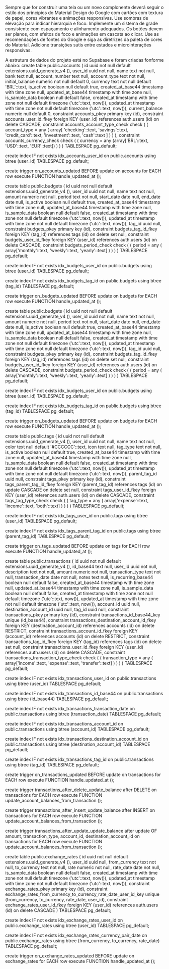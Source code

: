  Sempre que for construir uma tela ou um novo complonente deverá seguir o estilo dos princípios do Material Design do Google com cartões com textura de papel, cores vibrantes e animações responsivas. Use sombras de elevação para indicar hierarquia e foco. Implemente um sistema de grade consistente com espaçamento e alinhamento adequados. Os botões devem ser planos, com efeitos de foco e animações em cascata ao clicar. Use as recomendações de fontes do Google e siga as diretrizes da paleta de cores do Material. Adicione transições sutis entre estados e microinterações responsivas.
 
 A estrutura de dados do projeto está no Supabase e foram criadas fonforme abaixo:
create table public.accounts (
  id uuid not null default extensions.uuid_generate_v4 (),
  user_id uuid not null,
  name text not null,
  bank text null,
  account_number text null,
  account_type text not null,
  initial_balance numeric not null default 0,
  currency text not null default 'BRL'::text,
  is_active boolean null default true,
  created_at_base44 timestamp with time zone null,
  updated_at_base44 timestamp with time zone null,
  is_sample_data boolean null default false,
  created_at timestamp with time zone not null default timezone ('utc'::text, now()),
  updated_at timestamp with time zone not null default timezone ('utc'::text, now()),
  current_balance numeric null default 0,
  constraint accounts_pkey primary key (id),
  constraint accounts_user_id_fkey foreign KEY (user_id) references auth.users (id) on delete CASCADE,
  constraint accounts_account_type_check check (
    (
      account_type = any (
        array[
          'checking'::text,
          'savings'::text,
          'credit_card'::text,
          'investment'::text,
          'cash'::text
        ]
      )
    )
  ),
  constraint accounts_currency_check check (
    (
      currency = any (array['BRL'::text, 'USD'::text, 'EUR'::text])
    )
  )
) TABLESPACE pg_default;

create index IF not exists idx_accounts_user_id on public.accounts using btree (user_id) TABLESPACE pg_default;

create trigger on_accounts_updated BEFORE
update on accounts for EACH row
execute FUNCTION handle_updated_at ();

create table public.budgets (
  id uuid not null default extensions.uuid_generate_v4 (),
  user_id uuid not null,
  name text not null,
  amount numeric not null,
  period text not null,
  start_date date null,
  end_date date null,
  is_active boolean null default true,
  created_at_base44 timestamp with time zone null,
  updated_at_base44 timestamp with time zone null,
  is_sample_data boolean null default false,
  created_at timestamp with time zone not null default timezone ('utc'::text, now()),
  updated_at timestamp with time zone not null default timezone ('utc'::text, now()),
  tag_id uuid null,
  constraint budgets_pkey primary key (id),
  constraint budgets_tag_id_fkey foreign KEY (tag_id) references tags (id) on delete set null,
  constraint budgets_user_id_fkey foreign KEY (user_id) references auth.users (id) on delete CASCADE,
  constraint budgets_period_check check (
    (
      period = any (
        array['monthly'::text, 'weekly'::text, 'yearly'::text]
      )
    )
  )
) TABLESPACE pg_default;

create index IF not exists idx_budgets_user_id on public.budgets using btree (user_id) TABLESPACE pg_default;

create index IF not exists idx_budgets_tag_id on public.budgets using btree (tag_id) TABLESPACE pg_default;

create trigger on_budgets_updated BEFORE
update on budgets for EACH row
execute FUNCTION handle_updated_at ();

create table public.budgets (
  id uuid not null default extensions.uuid_generate_v4 (),
  user_id uuid not null,
  name text not null,
  amount numeric not null,
  period text not null,
  start_date date null,
  end_date date null,
  is_active boolean null default true,
  created_at_base44 timestamp with time zone null,
  updated_at_base44 timestamp with time zone null,
  is_sample_data boolean null default false,
  created_at timestamp with time zone not null default timezone ('utc'::text, now()),
  updated_at timestamp with time zone not null default timezone ('utc'::text, now()),
  tag_id uuid null,
  constraint budgets_pkey primary key (id),
  constraint budgets_tag_id_fkey foreign KEY (tag_id) references tags (id) on delete set null,
  constraint budgets_user_id_fkey foreign KEY (user_id) references auth.users (id) on delete CASCADE,
  constraint budgets_period_check check (
    (
      period = any (
        array['monthly'::text, 'weekly'::text, 'yearly'::text]
      )
    )
  )
) TABLESPACE pg_default;

create index IF not exists idx_budgets_user_id on public.budgets using btree (user_id) TABLESPACE pg_default;

create index IF not exists idx_budgets_tag_id on public.budgets using btree (tag_id) TABLESPACE pg_default;

create trigger on_budgets_updated BEFORE
update on budgets for EACH row
execute FUNCTION handle_updated_at ();

create table public.tags (
  id uuid not null default extensions.uuid_generate_v4 (),
  user_id uuid not null,
  name text not null,
  color text null default '#CCCCCC'::text,
  icon text null,
  tag_type text not null,
  is_active boolean null default true,
  created_at_base44 timestamp with time zone null,
  updated_at_base44 timestamp with time zone null,
  is_sample_data boolean null default false,
  created_at timestamp with time zone not null default timezone ('utc'::text, now()),
  updated_at timestamp with time zone not null default timezone ('utc'::text, now()),
  parent_tag_id uuid null,
  constraint tags_pkey primary key (id),
  constraint tags_parent_tag_id_fkey foreign KEY (parent_tag_id) references tags (id) on update CASCADE on delete set null,
  constraint tags_user_id_fkey foreign KEY (user_id) references auth.users (id) on delete CASCADE,
  constraint tags_tag_type_check check (
    (
      tag_type = any (
        array['expense'::text, 'income'::text, 'both'::text]
      )
    )
  )
) TABLESPACE pg_default;

create index IF not exists idx_tags_user_id on public.tags using btree (user_id) TABLESPACE pg_default;

create index IF not exists idx_tags_parent_tag_id on public.tags using btree (parent_tag_id) TABLESPACE pg_default;

create trigger on_tags_updated BEFORE
update on tags for EACH row
execute FUNCTION handle_updated_at ();

create table public.transactions (
  id uuid not null default extensions.uuid_generate_v4 (),
  id_base44 text null,
  user_id uuid not null,
  description text not null,
  amount numeric not null,
  transaction_type text not null,
  transaction_date date not null,
  notes text null,
  is_recurring_base44 boolean null default false,
  created_at_base44 timestamp with time zone null,
  updated_at_base44 timestamp with time zone null,
  is_sample_data boolean null default false,
  created_at timestamp with time zone not null default timezone ('utc'::text, now()),
  updated_at timestamp with time zone not null default timezone ('utc'::text, now()),
  account_id uuid null,
  destination_account_id uuid null,
  tag_id uuid null,
  constraint transactions_pkey primary key (id),
  constraint transactions_id_base44_key unique (id_base44),
  constraint transactions_destination_account_id_fkey foreign KEY (destination_account_id) references accounts (id) on delete RESTRICT,
  constraint transactions_account_id_fkey foreign KEY (account_id) references accounts (id) on delete RESTRICT,
  constraint transactions_tag_id_fkey foreign KEY (tag_id) references tags (id) on delete set null,
  constraint transactions_user_id_fkey foreign KEY (user_id) references auth.users (id) on delete CASCADE,
  constraint transactions_transaction_type_check check (
    (
      transaction_type = any (
        array['income'::text, 'expense'::text, 'transfer'::text]
      )
    )
  )
) TABLESPACE pg_default;

create index IF not exists idx_transactions_user_id on public.transactions using btree (user_id) TABLESPACE pg_default;

create index IF not exists idx_transactions_id_base44 on public.transactions using btree (id_base44) TABLESPACE pg_default;

create index IF not exists idx_transactions_transaction_date on public.transactions using btree (transaction_date) TABLESPACE pg_default;

create index IF not exists idx_transactions_account_id on public.transactions using btree (account_id) TABLESPACE pg_default;

create index IF not exists idx_transactions_destination_account_id on public.transactions using btree (destination_account_id) TABLESPACE pg_default;

create index IF not exists idx_transactions_tag_id on public.transactions using btree (tag_id) TABLESPACE pg_default;

create trigger on_transactions_updated BEFORE
update on transactions for EACH row
execute FUNCTION handle_updated_at ();

create trigger transactions_after_delete_update_balance
after DELETE on transactions for EACH row
execute FUNCTION update_account_balances_from_transaction ();

create trigger transactions_after_insert_update_balance
after INSERT on transactions for EACH row
execute FUNCTION update_account_balances_from_transaction ();

create trigger transactions_after_update_update_balance
after
update OF amount,
transaction_type,
account_id,
destination_account_id on transactions for EACH row
execute FUNCTION update_account_balances_from_transaction ();

create table public.exchange_rates (
  id uuid not null default extensions.uuid_generate_v4 (),
  user_id uuid null,
  from_currency text not null,
  to_currency text not null,
  rate numeric not null,
  rate_date date not null,
  is_sample_data boolean null default false,
  created_at timestamp with time zone not null default timezone ('utc'::text, now()),
  updated_at timestamp with time zone not null default timezone ('utc'::text, now()),
  constraint exchange_rates_pkey primary key (id),
  constraint exchange_rates_from_currency_to_currency_rate_date_user_id_key unique (from_currency, to_currency, rate_date, user_id),
  constraint exchange_rates_user_id_fkey foreign KEY (user_id) references auth.users (id) on delete CASCADE
) TABLESPACE pg_default;

create index IF not exists idx_exchange_rates_user_id on public.exchange_rates using btree (user_id) TABLESPACE pg_default;

create index IF not exists idx_exchange_rates_currency_pair_date on public.exchange_rates using btree (from_currency, to_currency, rate_date) TABLESPACE pg_default;

create trigger on_exchange_rates_updated BEFORE
update on exchange_rates for EACH row
execute FUNCTION handle_updated_at ();

